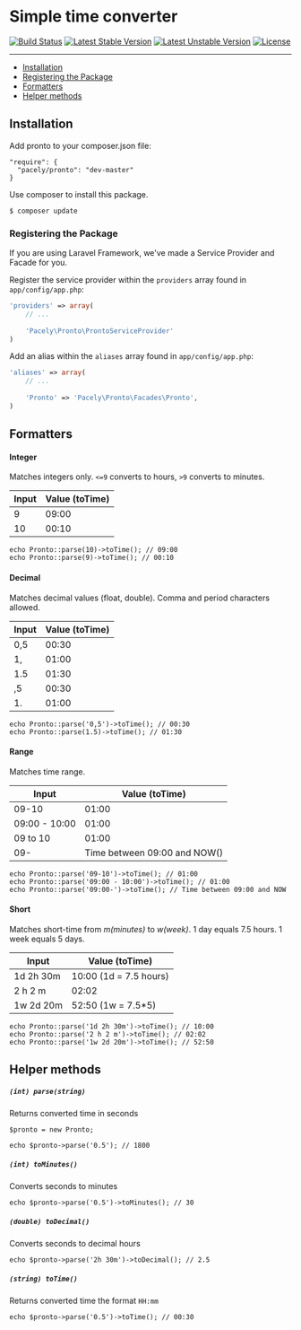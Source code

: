 # Simple time converter
[![Build Status](https://travis-ci.org/pacely/Pronto.svg?branch=master)](https://travis-ci.org/pacely/Pronto)
[![Latest Stable Version](https://poser.pugx.org/leaphly/cart-bundle/version.svg)](https://packagist.org/packages/pacely/pronto)
[![Latest Unstable Version](https://poser.pugx.org/leaphly/cart-bundle/v/unstable.svg)](//packagist.org/packages/pacely/pronto)
[![License](https://poser.pugx.org/leaphly/cart-bundle/license.svg)](https://packagist.org/packages/pacely/pronto)

---

- [Installation](#installation)
- [Registering the Package](#registering-the-package)
- [Formatters](#formatters)
- [Helper methods](#helper-methods)

## Installation

Add pronto to your composer.json file:

```
"require": {
  "pacely/pronto": "dev-master"
}
```

Use composer to install this package.

```
$ composer update
```

### Registering the Package
If you are using Laravel Framework, we've made a Service Provider and Facade for you.

Register the service provider within the `providers` array found in `app/config/app.php`:

```php
'providers' => array(
	// ...
	
	'Pacely\Pronto\ProntoServiceProvider'
)
```

Add an alias within the `aliases` array found in `app/config/app.php`:


```php
'aliases' => array(
	// ...
	
	'Pronto' => 'Pacely\Pronto\Facades\Pronto',
)
```

## Formatters

#### Integer
Matches integers only. `<=9` converts to hours, `>9` converts to minutes.

Input 		| Value (toTime)
----------- | ---
9 			| 09:00
10 			| 00:10

~~~
echo Pronto::parse(10)->toTime(); // 09:00
echo Pronto::parse(9)->toTime(); // 00:10
~~~

#### Decimal
Matches decimal values (float, double). Comma and period characters allowed.

Input     	| Value (toTime)
----------- | ---
0,5 		| 00:30
1,    		| 01:00
1.5    		| 01:30
,5    		| 00:30
1.    		| 01:00

~~~
echo Pronto::parse('0,5')->toTime(); // 00:30
echo Pronto::parse(1.5)->toTime(); // 01:30
~~~

#### Range
Matches time range.

Input     		| Value (toTime)
--------------- | ---
09-10 			| 01:00
09:00 - 10:00 	| 01:00
09 to 10 		| 01:00
09-   			| Time between 09:00 and NOW()

~~~
echo Pronto::parse('09-10')->toTime(); // 01:00
echo Pronto::parse('09:00 - 10:00')->toTime(); // 01:00
echo Pronto::parse('09:00-')->toTime(); // Time between 09:00 and NOW
~~~

#### Short
Matches short-time from *m(minutes)* to *w(week)*. 1 day equals 7.5 hours. 1 week equals 5 days.

Input     		| Value (toTime)
----------- 	| ---
1d 2h 30m 		| 10:00 (1d = 7.5 hours)
2 h 2 m 		| 02:02
1w 2d 20m		| 52:50 (1w = 7.5*5)

~~~
echo Pronto::parse('1d 2h 30m')->toTime(); // 10:00
echo Pronto::parse('2 h 2 m')->toTime(); // 02:02
echo Pronto::parse('1w 2d 20m')->toTime(); // 52:50
~~~

## Helper methods

##### `(int) parse(string)`
Returns converted time in seconds

~~~
$pronto = new Pronto;

echo $pronto->parse('0.5'); // 1800
~~~

##### `(int) toMinutes()`
Converts seconds to minutes

~~~
echo $pronto->parse('0.5')->toMinutes(); // 30
~~~

##### `(double) toDecimal()`
Converts seconds to decimal hours

~~~
echo $pronto->parse('2h 30m')->toDecimal(); // 2.5
~~~

##### `(string) toTime()`
Returns converted time the format `HH:mm`

~~~
echo $pronto->parse('0.5')->toTime(); // 00:30
~~~